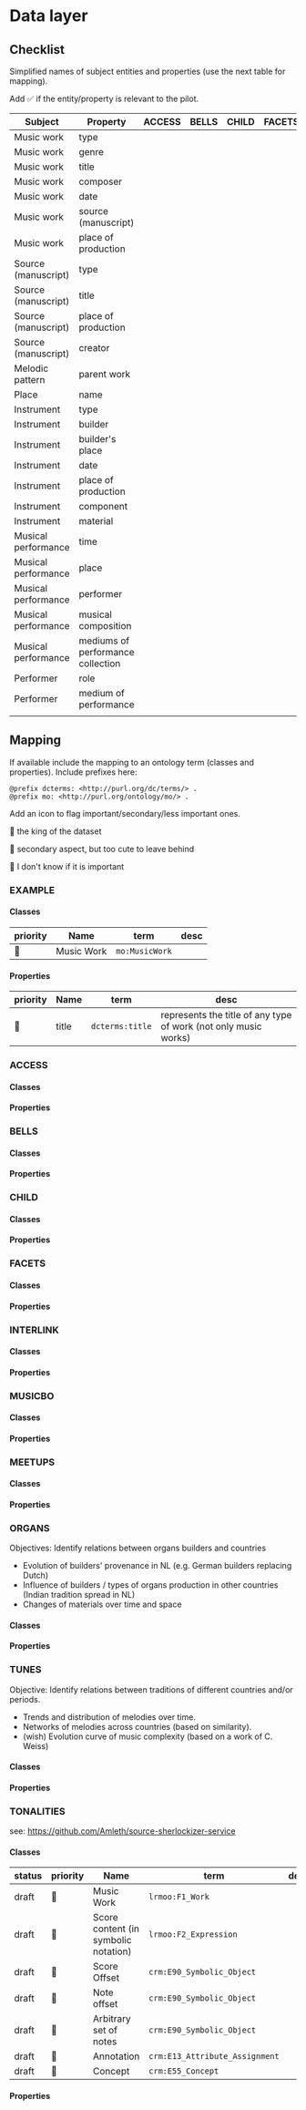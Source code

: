 
# Data layer

## Checklist
Simplified names of subject entities and properties (use the next table for mapping).

Add :white_check_mark: if the entity/property is relevant to the pilot.



| Subject         | Property        | ACCESS | BELLS  | CHILD  | FACETS | INTERLINK | MUSICBO | MEETUPS | ORGANS | TUNES | TONALITIES | EXAMPLE
| -------------- | --------------- | ------ | ------ | ------ | ------ | ------ | ------ |  ------ |  ------ |  ------ |  ------ |  ------ |
| Music work     | type |  |  |  |  |  |  |  |  | :white_check_mark: |  | :white_check_mark: |
| Music work     | genre |  |  |  |  |  |  |  |  | :white_check_mark: |  | :white_check_mark: |
| Music work     | title |  |  |  |  |  |  |  |  | :white_check_mark: |  | :white_check_mark: |
| Music work     | composer |  |  |  |  |  |  |  |  | :white_check_mark: |  | :white_check_mark: |
| Music work     | date |  |  |  |  |  |  |  |  | :white_check_mark: |  | :white_check_mark: |
| Music work     | source (manuscript) |  |  |  |  |  |  |  |  | :white_check_mark: |  | :white_check_mark: |
| Music work     | place of production |  |  |  |  |  |  |  |  | :white_check_mark: |  | :white_check_mark: |
| Source (manuscript)    | type |  |  |  |  |  |  |  |  | :white_check_mark: |  | :white_check_mark: |
| Source (manuscript)    | title |  |  |  |  |  |  |  |  | :white_check_mark: |  | :white_check_mark: |
| Source (manuscript)    | place of production |  |  |  |  |  |  |  |  | :white_check_mark: |  | :white_check_mark: |
| Source (manuscript)    | creator |  |  |  |  |  |  |  |  | :white_check_mark: |  | :white_check_mark: |
| Melodic pattern | parent work |  |  |  |  |  |  |   |   | :white_check_mark:  |  |  |
| Place | name |  |  |  |  |  |  |   |   | :white_check_mark:  |   |  |
| Instrument | type |  |  |  |  |  |  |   | :white_check_mark:  |   |   |  |
| Instrument | builder |  |  |  |  |  |  |   | :white_check_mark:  |   |   |  |
| Instrument | builder's place |  |  |  |  |  |  |   | :white_check_mark:  |   |   |  |
| Instrument | date |  |  |  |  |  |  |   | :white_check_mark:  |   |   |  |
| Instrument | place of production |  |  |  |  |  |  |   | :white_check_mark:  |   |   |  |
| Instrument | component |  |  |  |  |  |  |   | :white_check_mark:  |   |   |  |
| Instrument | material |  |  |  |  |  |  |   | :white_check_mark:  |   |   |  |
| Musical performance | time |  |  |  |  |  | :white_check_mark: |   |   |   |   |  |
| Musical performance | place |  |  |  |  |  | :white_check_mark: |   |   |   |   |  |
| Musical performance | performer |  |  |  |  |  | :white_check_mark: |   |   |   |   |  |
| Musical performance | musical composition |  |  |  |  |  | :white_check_mark: |   |   |   |   |  |
| Musical performance | mediums of performance collection |  |  |  |  |  | :white_check_mark: |   |   |   |   |  |
| Performer | role |  |  |  |  |  | :white_check_mark: |   |   |   |   |  |
| Performer | medium of performance |  |  |  |  |  | :white_check_mark: |   |   |   |   |  |
|  |  |  |  |  |  |  |  |   |   |   |   |  |





## Mapping

If available include the mapping to an ontology term (classes and properties). Include prefixes here:

```
@prefix dcterms: <http://purl.org/dc/terms/> .
@prefix mo: <http://purl.org/ontology/mo/> .
```

Add an icon to flag important/secondary/less important ones.

:lion: the king of the dataset

:koala: secondary aspect, but too cute to leave behind

:duck: I don't know if it is important

### EXAMPLE

#### Classes
| priority | Name | term | desc |
| --- | --- | --- | --- |
| :lion: | Music Work | `mo:MusicWork` | |

#### Properties
| priority | Name | term | desc |
| --- | --- | --- | --- |
|:lion: | title | `dcterms:title` | represents the title of any type of work (not only music works) |

### ACCESS
#### Classes
#### Properties

### BELLS  
#### Classes
#### Properties

### CHILD
#### Classes
#### Properties

### FACETS
#### Classes
#### Properties

### INTERLINK
#### Classes
#### Properties

### MUSICBO
#### Classes
#### Properties

### MEETUPS
#### Classes
#### Properties

### ORGANS

Objectives: Identify relations between organs builders and countries

 * Evolution of builders' provenance in NL (e.g. German builders replacing Dutch)
 * Influence of builders / types of organs production in other countries (Indian tradition spread in NL)
 * Changes of materials over time and space

#### Classes
#### Properties

### TUNES

Objective: Identify relations between traditions of different countries and/or periods.

 * Trends and distribution of melodies over time.
 * Networks of melodies across countries (based on similarity). 
 * (wish) Evolution curve of music complexity (based on a work of C. Weiss)

#### Classes
#### Properties

### TONALITIES

see: https://github.com/Amleth/source-sherlockizer-service

#### Classes

| status | priority | Name | term | desc |
| --- | --- | --- | --- | --- |
| draft | :lion: | Music Work | `lrmoo:F1_Work` | |
| draft | :lion: | Score content (in symbolic notation) | `lrmoo:F2_Expression` | |
| draft | :lion: | Score Offset | `crm:E90_Symbolic_Object` | | 
| draft | :lion: | Note offset | `crm:E90_Symbolic_Object` | | 
| draft | :lion: | Arbitrary set of notes  | `crm:E90_Symbolic_Object` | | 
| draft | :lion: | Annotation | `crm:E13_Attribute_Assignment` | |
| draft | :lion: | Concept | `crm:E55_Concept` | |

#### Properties
